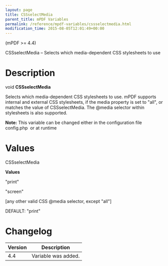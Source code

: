 ```yaml
---
layout: page
title: CSSselectMedia
parent_title: mPDF Variables
permalink: /reference/mpdf-variables/cssselectmedia.html
modification_time: 2015-08-05T12:01:49+00:00
---
```


<p>(mPDF &gt;= 4.4)</p>
<p>CSSselectMedia – Selects which media-dependent CSS stylesheets to use</p>

# Description

<p class="manual_block">void <b>CSSselectMedia</b></p>
<p>Selects which media-dependent CSS stylesheets to use. mPDF supports internal and external CSS stylesheets, if the media property is set to "all", or matches the value of <span class="parameter">CSSselectMedia</span>. The <span class="parameter">@media</span> selector within stylesheets is also supported.</p>

<div class="alert alert-info" role="alert"><strong>Note:</strong> This variable can be changed either in the configuration file <span class="filename">config.php</span>&nbsp; or at runtime</div>

# Values

<p class="manual_param_dt"><span class="parameter">CSSselectMedia</span>&nbsp;&nbsp;</p>
<p class="manual_param_dd"><b>Values</b>

"print"

"screen"

[any other valid CSS @media selector, except "all"]

<span class="smallblock">DEFAULT</span>: "print"</p>

# Changelog

<table class="table"> <thead>
<tr> <th>Version</th><th>Description</th> </tr>
</thead> <tbody>
<tr>
<td>4.4</td>
<td>Variable was added.</td>
</tr>
</tbody> </table>

